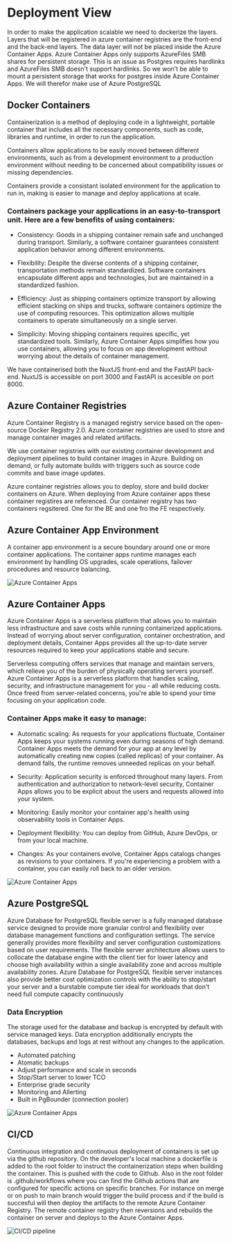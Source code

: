 # Deployment View

In order to make the application scalable we need to dockerize the layers. Layers that will be registered in azure container registries are the front-end and the back-end layers. The data layer will not be placed inside the Azure Container Apps. Azure Container Apps only supports AzureFiles SMB shares for persistent storage. This is an issue as Postgres requires hardlinks and AzureFiles SMB doesn't support hardlinks. So we won't be able to mount a persistent storage that works for postgres inside Azure Container Apps. We will therefor make use of Azure PostgreSQL

## Docker Containers

Containerization is a method of deploying code in a lightweight, portable container that includes all the necessary components, such as code, libraries and runtime, in order to run the application.

Containers allow applications to be easily moved between different environments, such as from a development environment to a production environment without needing to be concerned about compatibility issues or missing dependencies.

Containers provide a consistant isolated environment for the application to run in, making is easier to manage and deploy applications at scale.

### Containers package your applications in an easy-to-transport unit. Here are a few benefits of using containers:

- Consistency: Goods in a shipping container remain safe and unchanged during transport. Similarly, a software container guarantees consistent application behavior among different environments.

- Flexibility: Despite the diverse contents of a shipping container, transportation methods remain standardized. Software containers encapsulate different apps and technologies, but are maintained in a standardized fashion.

- Efficiency: Just as shipping containers optimize transport by allowing efficient stacking on ships and trucks, software containers optimize the use of computing resources. This optimization allows multiple containers to operate simultaneously on a single server.

- Simplicity: Moving shipping containers requires specific, yet standardized tools. Similarly, Azure Container Apps simplifies how you use containers, allowing you to focus on app development without worrying about the details of container management.

We have containerised both the NuxtJS front-end and the FastAPI back-end. NuxtJS is accessible on port 3000 and FastAPI is accesible on port 8000.

## Azure Container Registries

Azure Container Registry is a managed registry service based on the open-source Docker Registry 2.0. Azure container registries are used to store and manage container images and related artifacts.

We use container registries with our existing container development and deployment pipelines to build container images in Azure. Building on demand, or fully automate builds with triggers such as source code commits and base image updates.

Azure container registries allows you to deploy, store and build docker containers on Azure. When deploying from Azure container apps these container registires are referenced. Our container registry has two containers regsitered. One for the BE and one fro the FE respectively.

## Azure Container App Environment

A container app environment is a secure boundary around one or more container applications. The container apps runtime manages each environment by handling OS upgrades, scale operations, failover procedures and resource balancing.

![Azure Container Apps](/azure-container-apps-containers.png)

## Azure Container Apps

Azure Container Apps is a serverless platform that allows you to maintain less infrastructure and save costs while running containerized applications. Instead of worrying about server configuration, container orchestration, and deployment details, Container Apps provides all the up-to-date server resources required to keep your applications stable and secure.

Serverless computing offers services that manage and maintain servers, which relieve you of the burden of physically operating servers yourself. Azure Container Apps is a serverless platform that handles scaling, security, and infrastructure management for you - all while reducing costs. Once freed from server-related concerns, you're able to spend your time focusing on your application code.

### Container Apps make it easy to manage:

- Automatic scaling: As requests for your applications fluctuate, Container Apps keeps your systems running even during seasons of high demand. Container Apps meets the demand for your app at any level by automatically creating new copies (called replicas) of your container. As demand falls, the runtime removes unneeded replicas on your behalf.

- Security: Application security is enforced throughout many layers. From authentication and authorization to network-level security, Container Apps allows you to be explicit about the users and requests allowed into your system.

- Monitoring: Easily monitor your container app's health using observability tools in Container Apps.

- Deployment flexibility: You can deploy from GitHub, Azure DevOps, or from your local machine.

- Changes: As your containers evolve, Container Apps catalogs changes as revisions to your containers. If you're experiencing a problem with a container, you can easily roll back to an older version.

![Azure Container Apps](/azure-container-apps.png)

## Azure PostgreSQL

Azure Database for PostgreSQL flexible server is a fully managed database service designed to provide more granular control and flexibility over database management functions and configuration settings. The service generally provides more flexibility and server configuration customizations based on user requirements. The flexible server architecture allows users to collocate the database engine with the client tier for lower latency and choose high availability within a single availability zone and across multiple availability zones. Azure Database for PostgreSQL flexible server instances also provide better cost optimization controls with the ability to stop/start your server and a burstable compute tier ideal for workloads that don't need full compute capacity continuously

### Data Encryption

The storage used for the database and backup is encrypted by default with service managed keys. Data encryption additionally encrypts the databases, backups and logs at rest without any changes to the application.

- Automated patching
- Atomatic backups
- Adjust performance and scale in seconds
- Stop/Start server to lower TCO
- Enterprise grade security
- Monitoring and Allerting
- Built in PgBounder (connection pooler)

![Azure Container Apps](/concepts-zone-redundant-high-availability-architecture.png)

## CI/CD

Continuous integration and continuous deployment of containers is set up via the github repository. On the developer's local machine a dockerfile is added to the root folder to instruct the containerization steps when building the container. This is pushed with the code to Github. Also in the root folder is .github/workflows where you can find the Github actions that are configured for specific actions on specific branches. For instance on merge or on push to main branch would trigger the build process and if the build is succesful will then deploy the artifacts to the remote Azure Container Registry. The remote container registry then reversions and rebuilds the container on server and deploys to the Azure Container Apps.

![CI/CD pipeline](/cicd.png)

